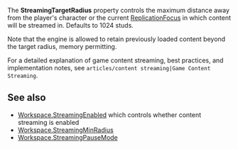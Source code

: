 The **StreamingTargetRadius** property controls the maximum distance away from the player's character or the current [ReplicationFocus](https://developer.roblox.com/en-us/api-reference/property/Player/ReplicationFocus) in which content will be streamed in. Defaults to 1024 studs.

Note that the engine is allowed to retain previously loaded content beyond the target radius, memory permitting.

For a detailed explanation of game content streaming, best practices, and implementation notes, see `articles/content streaming|Game Content Streaming`.

See also
--------

*   [Workspace.StreamingEnabled](https://developer.roblox.com/en-us/api-reference/property/Workspace/StreamingEnabled) which controls whether content streaming is enabled
*   [Workspace.StreamingMinRadius](https://developer.roblox.com/en-us/api-reference/property/Workspace/StreamingMinRadius)
*   [Workspace.StreamingPauseMode](https://developer.roblox.com/en-us/api-reference/property/Workspace/StreamingPauseMode)